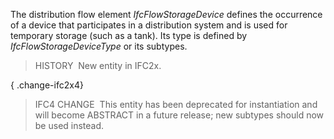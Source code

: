 ﻿The distribution flow element _IfcFlowStorageDevice_ defines the occurrence of a device that participates in a distribution system and is used for temporary storage (such as a tank). Its type is defined by _IfcFlowStorageDeviceType_ or its subtypes.

> HISTORY&nbsp; New entity in IFC2x.

{ .change-ifc2x4}
> IFC4 CHANGE&nbsp; This entity has been deprecated for instantiation and will become ABSTRACT in a future release; new subtypes should now be used instead.
